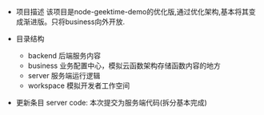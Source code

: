 * 项目描述
    该项目是node-geektime-demo的优化版,通过优化架构,基本将其变成渐进版。只将business向外开放.
 

* 目录结构
    * backend 后端服务内容
    * business 业务配置中心，模拟云函数架构存储函数内容的地方
    * server 服务端运行逻辑
    * workspace 模拟开发者工作空间
        
* 更新条目
    server code: 本次提交为服务端代码(拆分基本完成)